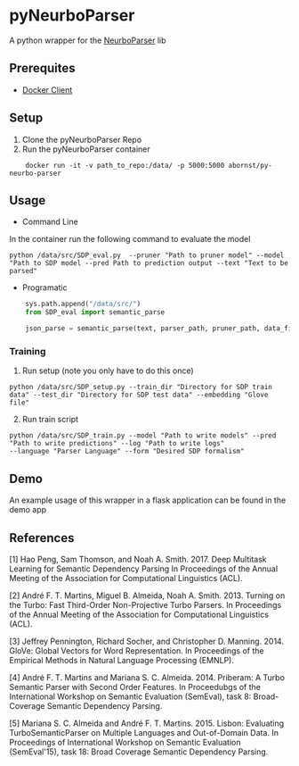 # pyNeurboParser
A python wrapper for the [NeurboParser](https://github.com/Noahs-ARK/NeurboParser) lib 

## Prerequites

- [Docker Client](https://www.docker.com/)

## Setup

1. Clone the pyNeurboParser Repo
2. Run the pyNeurboParser container
```
	docker run -it -v path_to_repo:/data/ -p 5000:5000 abornst/py-neurbo-parser
```

## Usage 
- Command Line

In the container run the following command to evaluate the model

```
python /data/src/SDP_eval.py  --pruner "Path to pruner model" --model "Path to SDP model --pred Path to prediction output --text "Text to be parsed"
```

- Programatic

```python
    sys.path.append("/data/src/")
    from SDP_eval import semantic_parse

    json_parse = semantic_parse(text, parser_path, pruner_path, data_file, model_path, prediction_path)
```

### Training    
1. Run setup (note you only have to do this once)

```
python /data/src/SDP_setup.py --train_dir "Directory for SDP train data" --test_dir "Directory for SDP test data" --embedding "Glove file"
```

2. Run train script 
```
python /data/src/SDP_train.py --model "Path to write models" --pred "Path to write predictions" --log "Path to write logs"
--language "Parser Language" --form "Desired SDP formalism"
```

## Demo
An example usage of this wrapper in a flask application can be found in the demo app

## References
	
[1] Hao Peng, Sam Thomson, and Noah A. Smith. 2017. 
Deep Multitask Learning for Semantic Dependency Parsing
In Proceedings of the Annual Meeting of the Association for Computational Linguistics (ACL).
	
[2] André F. T. Martins, Miguel B. Almeida, Noah A. Smith. 2013. 
Turning on the Turbo: Fast Third-Order Non-Projective Turbo Parsers. 
In Proceedings of the Annual Meeting of the Association for Computational Linguistics (ACL).
	
[3] Jeffrey Pennington, Richard Socher, and Christopher D. Manning. 2014. 
GloVe: Global Vectors for Word Representation. 
In Proceedings of the Empirical Methods in Natural Language Processing (EMNLP).

[4] André F. T. Martins and Mariana S. C. Almeida. 2014.
Priberam: A Turbo Semantic Parser with Second Order Features.
In Proceedubgs of the International Workshop on Semantic Evaluation (SemEval), task 8: Broad-Coverage Semantic Dependency Parsing.

[5] Mariana S. C. Almeida and André F. T. Martins. 2015.
Lisbon: Evaluating TurboSemanticParser on Multiple Languages and Out-of-Domain Data.
In Proceedings of International Workshop on Semantic Evaluation (SemEval'15), task 18: Broad Coverage Semantic Dependency Parsing.
